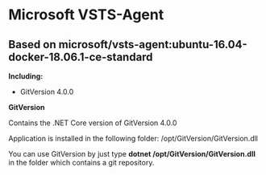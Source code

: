 # Microsoft VSTS-Agent
## Based on microsoft/vsts-agent:ubuntu-16.04-docker-18.06.1-ce-standard


**Including:**
* GitVersion 4.0.0


**GitVersion**

Contains the .NET Core version of GitVersion 4.0.0

Application is installed in the following folder: /opt/GitVersion/GitVersion.dll

You can use GitVersion by just type **dotnet /opt/GitVersion/GitVersion.dll** in the folder which contains a git repository.
